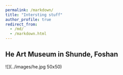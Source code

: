 ```yaml
---
permalink: /markdown/
title: "Intersting stuff"
author_profile: true
redirect_from: 
  - /md/
  - /markdown.html
---
```

## **He Art Museum in Shunde, Foshan**

![](../images/he.jpg 50x50)    

